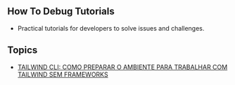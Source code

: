 ## How To Debug Tutorials

* Practical tutorials for developers to solve issues and challenges.

## Topics

* [TAILWIND CLI: COMO PREPARAR O AMBIENTE PARA TRABALHAR COM TAILWIND SEM FRAMEWORKS]([https://link.com](https://github.com/DucaBarros/How-To-Debug-Tutorials/blob/main/Tailwind%20CLI%20Tutorial/Tailwind%20CLI%20Tutorial%20(PT-BR).md))
